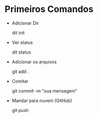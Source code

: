 # Primeiros Comandos

- Adicionar Dir

  dit init

- Ver status 

  dit status

- Adicionar os arquivos

  git add .

- Comitar 

  git commit -m "sua mensagem"

- Mandar para nuvem (GitHub)

  git push




